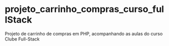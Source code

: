 # projeto_carrinho_compras_curso_fullStack
Projeto de carrinho de compras em PHP, acompanhando as aulas do curso Clube Full-Stack
